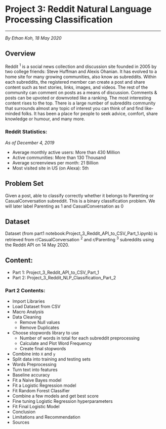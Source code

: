 # Project 3: Reddit Natural Language Processing Classification
   ---
  *By Ethan Koh, 18 May 2020*

## Overview
Reddit <sup>1</sup> is a social news collection and discussion site founded in 2005 by two college friends: Steve Huffman and Alexis Ohanian. It has evolved to a home site for many growing communities, also know as subreddits. Within each subreddits, the registered member can create a post and share content such as text stories, links, images, and videos. The rest of the community can comment on posts as a means of discussion. Comments & posts can be upvoted or downvoted like a ranking. The most interesting content rises to the top. There is a large number of subreddits community that surrounds almost any topic of interest you can think of and find like-minded folks. It has been a place for people to seek advice, comfort, share knowledge or humour, and many more.

### Reddit Statistics:
*As of December 4, 2019*
- Average monthly active users: More than 430 Million
- Active communities: More than 130 Thousand
- Average screenviews per month: 21 Billion
- Most visited site in US (on Alexa): 5th

## Problem Set
Given a post, able to classify correctly whether it belongs to Parenting or CasualConversation subreddit. This is a binary classification problem. We will later label Parenting as 1 and CasualConversation as 0

## Dataset
Dataset (from part1 notebook:Project_3_Reddit_API_to_CSV_Part_1.ipynb) is retrieved from r/CasualConversation <sup>2</sup> and r/Parenting <sup>3</sup> subreddits using the Reddit API on 14 May 2020.

## Content:
- Part 1: Project_3_Reddit_API_to_CSV_Part_1
- Part 2: Project_3_Reddit_NLP_Classification_Part_2

### Part 2 Contents:
- Import Libraries
- Load Dataset from CSV
- Macro Analysis
- Data Cleaning<ul>
- Remove Null values
- Remove Duplicates</ul>
- Choose stopwords library to use<ul>
- Number of words in total for each subreddit preprocessing
- Calculate and Plot Word Frequency
- Create final stopwords</ul>
- Combine into `X` and `y`
- Split data into training and testing sets
- Words Preprocessing
- Turn text into features
- Baseline accuracy
- Fit a Naive Bayes model
- Fit a Logistic Regression model
- Fit Random Forest Classifier
- Combine a few models and get best score
- Fine tuning Logistic Regression hyperparameters
- Fit Final Logistic Model
- Conclusion
- Limitations and Recommendation
- Sources